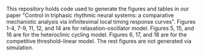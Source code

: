 This repository holds code used to generate the figures and tables in our paper "Control in triphasic rhythmic neural systems: a comparative mechanistic analysis via infinitesimal local timing response curves". Figures 1-4, 7-9, 11, 12, and 14 are for relaxation-oscillator model. Figures 5, 15, and 16 are for the heteroclinic cycling model. Figures 6, 17, and 18 are for the competitive threshold-linear model. The rest figures are not generated via simulation.
